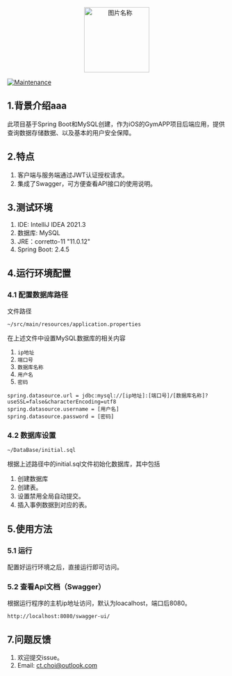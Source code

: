<div align="center">
 <img src="https://user-images.githubusercontent.com/23289235/150794034-37a77fec-0a5d-4289-8d14-e844bccf465e.png" height = "150" alt="图片名称" />
</div>

[![Maintenance](https://img.shields.io/badge/Maintained%3F-yes-green.svg)](https://GitHub.com/Naereen/StrapDown.js/graphs/commit-activity)

## 1.背景介绍aaa
此项目基于Spring Boot和MySQL创建，作为iOS的GymAPP项目后端应用，提供查询数据存储数据、以及基本的用户安全保障。

## 2.特点
1. 客户端与服务端通过JWT认证授权请求。
2. 集成了Swagger，可方便查看API接口的使用说明。

## 3.测试环境
1. IDE: IntelliJ IDEA 2021.3
2. 数据库: MySQL
3. JRE：corretto-11 "11.0.12"
4. Spring Boot: 2.4.5

## 4.运行环境配置

### 4.1 配置数据库路径
文件路径

    ~/src/main/resources/application.properties

在上述文件中设置MySQL数据库的相关内容

1. `ip地址`
2.  `端口号`
3. `数据库名称`
4. `用户名`
5. `密码`

```
spring.datasource.url = jdbc:mysql://[ip地址]:[端口号]/[数据库名称]?useSSL=false&characterEncoding=utf8
spring.datasource.username = [用户名]
spring.datasource.password = [密码]
```

### 4.2 数据库设置
    ~/DataBase/initial.sql
根据上述路径中的initial.sql文件初始化数据库，其中包括
1. 创建数据库
2. 创建表。
3. 设置禁用全局自动提交。
4. 插入事例数据到对应的表。

## 5.使用方法
### 5.1 运行
配置好运行环境之后，直接运行即可访问。
### 5.2 查看Api文档（Swagger）
根据运行程序的主机ip地址访问，默认为loacalhost，端口后8080。

    http://localhost:8080/swagger-ui/

## 7.问题反馈
1. 欢迎提交issue。
2. Email: ct.choi@outlook.com
